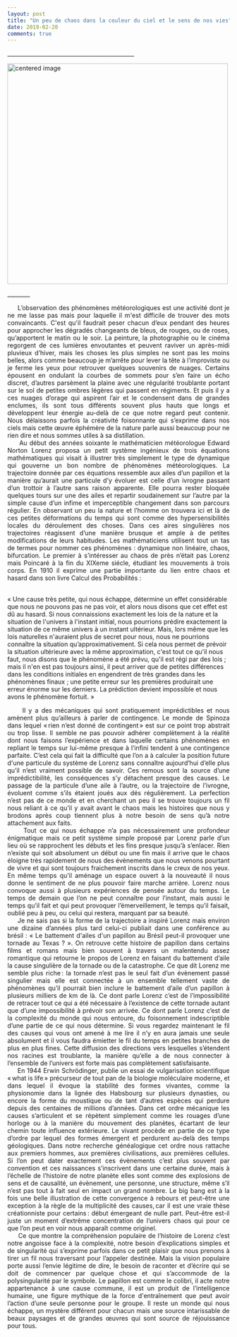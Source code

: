 ```yaml
---
layout: post
title: "Un peu de chaos dans la couleur du ciel et le sens de nos vies"
date: 2019-02-20
comments: true
---
```



\_____________________________________________

<div>
    <img class="marginauto" src="{{ '/assets/Papillon.png' | prepend: site.baseurl }}"
    alt="centered image"
    width="500"/>
</div>

\________


<div style="text-align: justify">
     L’observation des phénomènes météorologiques est une activité dont je ne me lasse pas mais pour laquelle il m'est difficile de trouver des mots convaincants. C'est qu'il faudrait peser chacun d’eux pendant des heures pour approcher les dégradés changeants de bleus, de rouges, ou de roses, qu’apportent le matin ou le soir. La peinture, la photographie ou le cinéma regorgent de ces lumières envoutantes et peuvent raviver un après-midi pluvieux d’hiver, mais les choses les plus simples ne sont pas les moins belles, alors comme beaucoup je m’arrête pour lever la tête à l’improviste ou je ferme les yeux pour retrouver quelques souvenirs de nuages.  <!--more--> Certains épousent en ondulant la courbes de sommets pour s’en faire un écho discret, d’autres parsèment la plaine avec une régularité troublante portant sur le sol de petites ombres légères qui passent en régiments. Et puis il y a ces nuages d’orage qui aspirent l’air et le condensent dans de grandes enclumes, ils sont tous différents souvent plus hauts que longs et développent leur énergie au-delà de ce que notre regard peut contenir. Nous délaissons parfois la créativité foisonnante qui s’exprime dans nos ciels mais cette œuvre éphémère de la nature parle aussi beaucoup pour ne rien dire et nous sommes utiles à sa distillation.  
</div>

<div style="text-align: justify">
     Au début des années soixante le mathématicien météorologue Edward Norton Lorenz proposa un petit système ingénieux de trois équations mathématiques qui visait à illustrer très simplement le type de dynamique qui gouverne un bon nombre de phénomènes météorologiques. La trajectoire donnée par ces équations ressemble aux ailes d’un papillon et la manière qu’aurait une particule d’y évoluer est celle d’un ivrogne passant d’un trottoir à l’autre sans raison apparente. Elle pourra rester bloquée quelques tours sur une des ailes et repartir soudainement sur l’autre par la simple cause d’un infime et imperceptible changement dans son parcours régulier. En observant un peu la nature et l’homme on trouvera ici et là de ces petites déformations du temps qui sont comme des hypersensibilités locales du déroulement des choses. Dans ces aires singulières nos trajectoires réagissent d’une manière brusque et ample à de petites modifications de leurs habitudes. Les mathématiciens utilisent tout un tas de termes pour nommer ces phénomènes : dynamique non linéaire, chaos, bifurcation. Le premier à s’intéresser au chaos de près n’était pas Lorenz mais Poincaré à la fin du XIXeme siécle, étudiant les mouvements à trois corps. En 1910 il exprime une partie importante du lien entre chaos et hasard dans son livre Calcul des Probabilités :  
</div>


<p>
  <br>« Une cause très petite, qui nous échappe, détermine un effet considérable que nous ne pouvons pas ne pas voir, et alors nous disons que cet effet est dû au hasard. Si nous connaissions exactement les lois de la nature et la situation de l'univers à l'instant initial, nous pourrions prédire exactement la situation de ce même univers à un instant ultérieur. Mais, lors même que les lois naturelles n'auraient plus de secret pour nous, nous ne pourrions connaître la situation qu’approximativement. Si cela nous permet de prévoir la situation ultérieure avec la même approximation, c'est tout ce qu'il nous faut, nous disons que le phénomène a été prévu, qu'il est régi par des lois ; mais il n'en est pas toujours ainsi, il peut arriver que de petites différences dans les conditions initiales en engendrent de très grandes dans les phénomènes finaux ; une petite erreur sur les premières produirait une erreur énorme sur les derniers. La prédiction devient impossible et nous avons le phénomène fortuit. »
</p>

<div style="text-align: justify">
     Il y a des mécaniques qui sont pratiquement imprédictibles et nous amènent plus qu’ailleurs à parler de contingence. Le monde de Spinoza dans lequel « rien n’est donné de contingent » est sur ce point trop abstrait ou trop lisse. Il semble ne pas pouvoir adhérer complètement à la réalité dont nous faisons l’expérience et dans laquelle certains phénomènes en repliant le temps sur lui-même presque à l’infini tendent à une contingence parfaite. C’est cela qui fait la difficulté que l’on a à calculer la position future d'une particule du système de Lorenz sans connaître aujourd’hui d’elle plus qu’il n’est vraiment possible de savoir. Ces remous sont la source d’une imprédictibilité, les conséquences s’y détachent presque des causes. Le passage de la particule d’une aile à l’autre, ou la trajectoire de l’ivrogne, évoluent comme s’ils étaient joués aux dés régulièrement. La perfection n’est pas de ce monde et en cherchant un peu il se trouve toujours un fil nous reliant à ce qu’il y avait avant le chaos mais les histoires que nous y brodons après coup tiennent plus à notre besoin de sens qu’à notre attachement aux faits.  
</div>

<div style="text-align: justify">
     Tout ce qui nous échappe n’a pas nécessairement une profondeur énigmatique mais ce petit système simple proposé par Lorenz parle d’un lieu où se rapprochent les débuts et les fins presque jusqu’à s’enlacer. Rien n’existe qui soit absolument un début ou une fin mais il arrive que le chaos éloigne très rapidement de nous des évènements que nous venons pourtant de vivre et qui sont toujours fraichement inscrits dans le creux de nos yeux. En même temps qu’il aménage un espace ouvert à la nouveauté il nous donne le sentiment de ne plus pouvoir faire marche arrière. Lorenz nous convoque aussi à plusieurs expériences de pensée autour du temps. Le temps de demain que l’on ne peut connaître pour l’instant, mais aussi le temps qu’il fait et qui peut provoquer l’émerveillement, le temps qu’il faisait, oublié peu à peu, ou celui qui restera, marquant par sa beauté.  
</div>

<div style="text-align: justify">
     Je ne sais pas si la forme de la trajectoire a inspiré Lorenz mais environ une dizaine d’années plus tard celui-ci publiait dans une conférence au brésil : « Le battement d'ailes d'un papillon au Brésil peut-il provoquer une tornade au Texas ? ». On retrouve cette histoire de papillon dans certains films et romans mais bien souvent à travers un malentendu assez romantique qui retourne le propos de Lorenz en faisant du battement d’aile la cause singulière de la tornade ou de la catastrophe. Ce que dit Lorenz me semble plus riche : la tornade n’est pas le seul fait d’un évènement passé singulier mais elle est connectée à un ensemble tellement vaste de phénomènes qu’il pourrait bien inclure le battement d’aile d’un papillon à plusieurs milliers de km de là. Ce dont parle Lorenz c’est de l’impossibilité de retracer tout ce qui a été nécessaire à l’existence de cette tornade autant que d’une impossibilité à prévoir son arrivée. Ce dont parle Lorenz c’est de la complexité du monde qui nous entoure, du foisonnement indescriptible d’une partie de ce qui nous détermine. Si vous regardez maintenant le fil des causes qui vous ont amené à me lire il n’y en aura jamais une seule absolument et il vous faudra émietter le fil du temps en petites branches de plus en plus fines. Cette diffusion des directions vers lesquelles s’étendent nos racines est troublante, la manière qu’elle a de nous connecter à l’ensemble de l’univers est forte mais pas complètement satisfaisante.  
</div>

<div style="text-align: justify">
     En 1944 Erwin Schrödinger, publie un essai de vulgarisation scientifique « what is life » précurseur de tout pan de la biologie moléculaire moderne, et dans lequel il évoque la stabilité des formes vivantes, comme la physionomie dans la lignée des Habsbourg sur plusieurs dynasties, ou encore la forme du moustique ou de tant d’autres espèces qui perdure depuis des centaines de millions d’années. Dans cet ordre mécanique les causes s’articulent et se répètent simplement comme les rouages d’une horloge ou à la manière du mouvement des planètes, écartant de leur chemin toute influence extérieure. Le vivant procède en partie de ce type d’ordre par lequel des formes émergent et perdurent au-delà des temps géologiques. Dans notre recherche généalogique cet ordre nous rattache aux premiers hommes, aux premières civilisations, aux premières cellules. Si l’on peut dater exactement ces évènements c’est plus souvent par convention et ces naissances s’inscrivent dans une certaine durée, mais à l’échelle de l’histoire de notre planète elles sont comme des explosions de sens et de causalité, un évènement, une personne, une structure, même s’il n’est pas tout à fait seul en impact un grand nombre. Le big bang est à la fois une belle illustration de cette convergence à rebours et peut-être une exception à la règle de la multiplicité des causes, car il est une vraie thèse créationniste pour certains : début émergeant de nulle part. Peut-être est-il juste un moment d’extrême concentration de l’univers chaos qui pour ce que l’on peut en voir nous apparaît comme originel.
</div>

<div style="text-align: justify">
     Ce que montre la compréhension populaire de l’histoire de Lorenz c’est notre angoisse face à la complexité, notre besoin d’explications simples et de singularité qui s’exprime parfois dans ce petit plaisir que nous prenons à tirer un fil nous traversant pour l’appeler destinée. Mais la vision populaire porte aussi l’envie légitime de dire, le besoin de raconter et d’écrire qui se doit de commencer par quelque chose et qui s’accommode de la polysingularité par le symbole. Le papillon est comme le colibri, il acte notre appartenance à une cause commune, il est un produit de l’intelligence humaine, une figure mythique de la force d'entraînement que peut avoir l’action d’une seule personne pour le groupe. Il reste un monde qui nous échappe, un mystère différent pour chacun mais une source intarissable de beaux paysages et de grandes œuvres qui sont source de réjouissance pour tous.
</div>
